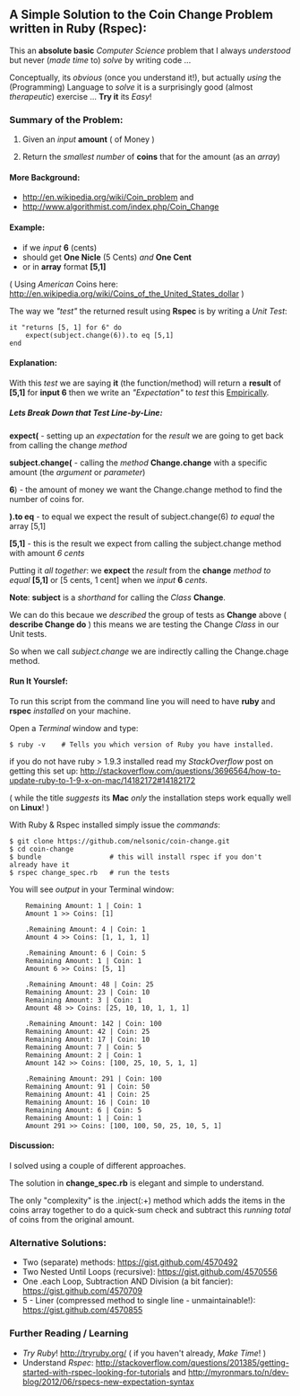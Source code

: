 ## A Simple Solution to the Coin Change Problem written in **Ruby** (Rspec):

This an **absolute basic** *Computer Science* problem that I always *understood* but never 
(*made time* to) *solve* by writing code ...

Conceptually, its *obvious* (once you understand it!), but actually *using* the (Programming) Language 
to *solve* it is a surprisingly good (almost *therapeutic*) exercise ... **Try it** its *Easy*!

### Summary of the Problem:

1. Given an *input* **amount** ( of Money )

2. Return the *smallest number* of **coins** that for the amount (as an *array*)

#### More Background:

- http://en.wikipedia.org/wiki/Coin_problem and
- http://www.algorithmist.com/index.php/Coin_Change

#### Example:
- if we *input* **6** (cents)
- should get **One Nicle** (5 Cents) *and* **One Cent**
- or in **array** format **[5,1]**

( Using *American* Coins here: http://en.wikipedia.org/wiki/Coins_of_the_United_States_dollar )

The way we *"test"* the returned result using **Rspec** is by writing a *Unit Test*:

    it "returns [5, 1] for 6" do
        expect(subject.change(6)).to eq [5,1]
    end

#### Explanation: 
With this *test* we are saying **it** (the function/method) will return a **result** of  **[5,1]** for **input 6**
then we write an *"Expectation"* to *test* this [Empirically](http://en.wikipedia.org/wiki/Empirical_evidence).

##### Lets Break Down that Test Line-by-Line:

**expect(**    - setting up an *expectation* for the *result* we are going to get back from calling the change *method*

**subject.change(**    - calling the *method* **Change.change** with a specific amount (the *argument* or *parameter*)

**6**)     - the amount of money we want the Change.change method to find the number of coins for.

**).to eq**    - to equal we expect the result of subject.change(6) *to equal* the array [5,1]

**[5,1]**    - this is the result we expect from calling the subject.change method with amount *6 cents*


Putting it *all together*: we **expect** the *result* from the **change** *method* *to equal*  **[5,1]**  or  [5 cents, 1 cent] when we *input*  **6** *cents*.


**Note**: **subject** is a *shorthand* for calling the *Class* **Change**. 

We can do this becaue we *described* the group of tests as **Change** above ( **describe Change do** )
this means we are testing the Change *Class* in our Unit tests.

So when we call *subject.change* we are indirectly calling the Change.chage method.

#### Run It Yourslef:
To run this script from the command line you will need to have **ruby** and **rspec** *installed* on your machine.

Open a *Terminal* window and type:

    $ ruby -v    # Tells you which version of Ruby you have installed.

if you do not have ruby > 1.9.3 installed read my *StackOverflow* post on getting this set up:
http://stackoverflow.com/questions/3696564/how-to-update-ruby-to-1-9-x-on-mac/14182172#14182172

( while the title *suggests* its **Mac** *only* the installation steps work equally well on **Linux**! )

With Ruby & Rspec installed simply issue the *commands*:

    $ git clone https://github.com/nelsonic/coin-change.git
    $ cd coin-change
    $ bundle                 # this will install rspec if you don't already have it
    $ rspec change_spec.rb   # run the tests

You will see *output* in your Terminal window:

        Remaining Amount: 1 | Coin: 1
        Amount 1 >> Coins: [1]

        .Remaining Amount: 4 | Coin: 1
        Amount 4 >> Coins: [1, 1, 1, 1]

        .Remaining Amount: 6 | Coin: 5
        Remaining Amount: 1 | Coin: 1
        Amount 6 >> Coins: [5, 1]

        .Remaining Amount: 48 | Coin: 25
        Remaining Amount: 23 | Coin: 10
        Remaining Amount: 3 | Coin: 1
        Amount 48 >> Coins: [25, 10, 10, 1, 1, 1]

        .Remaining Amount: 142 | Coin: 100
        Remaining Amount: 42 | Coin: 25
        Remaining Amount: 17 | Coin: 10
        Remaining Amount: 7 | Coin: 5
        Remaining Amount: 2 | Coin: 1
        Amount 142 >> Coins: [100, 25, 10, 5, 1, 1]

        .Remaining Amount: 291 | Coin: 100
        Remaining Amount: 91 | Coin: 50
        Remaining Amount: 41 | Coin: 25
        Remaining Amount: 16 | Coin: 10
        Remaining Amount: 6 | Coin: 5
        Remaining Amount: 1 | Coin: 1
        Amount 291 >> Coins: [100, 100, 50, 25, 10, 5, 1]


#### Discussion:
I solved using a couple of different approaches. 

The solution in **change_spec.rb** is elegant and simple to understand.

The only "complexity" is the .inject(:+) method which adds the items in the coins array together 
to do a quick-sum check and subtract this *running total* of coins from the original amount.

### Alternative Solutions:
- Two (separate) methods: https://gist.github.com/4570492
- Two Nested Until Loops (recursive): https://gist.github.com/4570556
- One .each Loop, Subtraction AND Division (a bit fancier): https://gist.github.com/4570709
- 5 - Liner (compressed method to single line - unmaintainable!): https://gist.github.com/4570855

### Further Reading / Learning

- *Try Ruby*! http://tryruby.org/ ( if you haven't already, *Make Time*! )
- Understand *Rspec*: http://stackoverflow.com/questions/201385/getting-started-with-rspec-looking-for-tutorials
and http://myronmars.to/n/dev-blog/2012/06/rspecs-new-expectation-syntax
